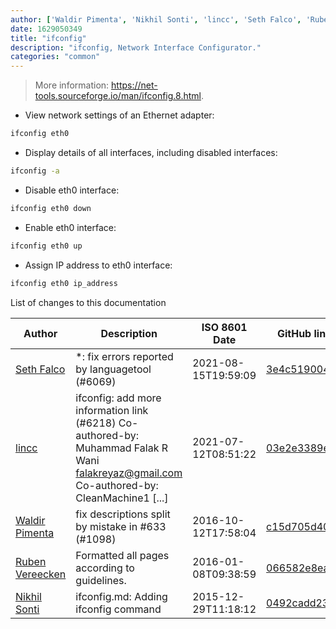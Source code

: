 ```yaml
---
author: ['Waldir Pimenta', 'Nikhil Sonti', 'lincc', 'Seth Falco', 'Ruben Vereecken']
date: 1629050349
title: "ifconfig"
description: "ifconfig, Network Interface Configurator."
categories: "common"
---
```

> More information: <https://net-tools.sourceforge.io/man/ifconfig.8.html>.

- View network settings of an Ethernet adapter:

```bash
ifconfig eth0
```

- Display details of all interfaces, including disabled interfaces:

```bash
ifconfig -a
```

- Disable eth0 interface:

```bash
ifconfig eth0 down
```

- Enable eth0 interface:

```bash
ifconfig eth0 up
```

- Assign IP address to eth0 interface:

```bash
ifconfig eth0 ip_address
```
List of changes to this documentation


Author | Description | ISO 8601 Date | GitHub link
------|-----|-----|-----
[Seth Falco](mailto:seth@falco.fun) | *: fix errors reported by languagetool (#6069) | 2021-08-15T19:59:09 | [3e4c519004a4](https://github.com/tldr-pages/tldr/commit/3e4c519004a471c861cdc609fd7239ee3355671c)
[lincc](mailto:46962923+blueskyson@users.noreply.github.com) | ifconfig: add more information link (#6218) Co-authored-by: Muhammad Falak R Wani <falakreyaz@gmail.com> Co-authored-by: CleanMachine1 [...] | 2021-07-12T08:51:22 | [03e2e3389e47](https://github.com/tldr-pages/tldr/commit/03e2e3389e47edab092e1336c704fc5f5f2b7ba6)
[Waldir Pimenta](mailto:waldyrious@gmail.com) | fix descriptions split by mistake in #633 (#1098) | 2016-10-12T17:58:04 | [c15d705d4007](https://github.com/tldr-pages/tldr/commit/c15d705d4007cc9adfa737a0ec6b88bef56656a8)
[Ruben Vereecken](mailto:rubenvereecken@gmail.com) | Formatted all pages according to guidelines. | 2016-01-08T09:38:59 | [066582e8eab5](https://github.com/tldr-pages/tldr/commit/066582e8eab57bce9861cc8d379e158d61f1cc95)
[Nikhil Sonti](mailto:nikhilsv92@gmail.com) | ifconfig.md: Adding ifconfig command | 2015-12-29T11:18:12 | [0492cadd23aa](https://github.com/tldr-pages/tldr/commit/0492cadd23aa7258f0799b4d2e130705a66eaac0)

